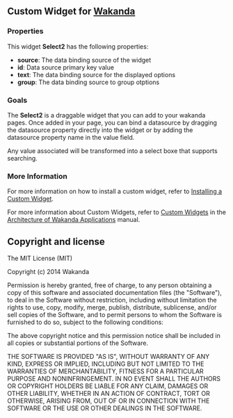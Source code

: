 ## Custom Widget for [Wakanda](http://wakanda.org/)### PropertiesThis widget __Select2__ has the following properties: * __source__: The data binding source of the widget* __id__: Data source primary key value* __text__: The data binding source for the displayed options* __group__: The data binding source to group otptions### GoalsThe __Select2__ is a draggable widget that you can add to your wakanda pages. Once added in your page, you can bind a datasource by dragging the datasource property directly into the widget or by adding the datasource property name in the value field. Any value associated will be transformed into a select boxe that supports searching.### More InformationFor more information on how to install a custom widget, refer to [Installing a Custom Widget](http://doc.wakanda.org/WakandaStudio0/help/Title/en/page3869.html#1027761).For more information about Custom Widgets, refer to [Custom Widgets](http://doc.wakanda.org/Wakanda0.v5/help/Title/en/page3863.html "Custom Widgets") in the [Architecture of Wakanda Applications](http://doc.wakanda.org/Wakanda0.v5/help/Title/en/page3844.html "Architecture of Wakanda Applications") manual.Copyright and license---------------------The MIT License (MIT)Copyright (c) 2014 WakandaPermission is hereby granted, free of charge, to any person obtaining a copyof this software and associated documentation files (the "Software"), to dealin the Software without restriction, including without limitation the rightsto use, copy, modify, merge, publish, distribute, sublicense, and/or sellcopies of the Software, and to permit persons to whom the Software isfurnished to do so, subject to the following conditions:The above copyright notice and this permission notice shall be included inall copies or substantial portions of the Software.THE SOFTWARE IS PROVIDED "AS IS", WITHOUT WARRANTY OF ANY KIND, EXPRESS ORIMPLIED, INCLUDING BUT NOT LIMITED TO THE WARRANTIES OF MERCHANTABILITY,FITNESS FOR A PARTICULAR PURPOSE AND NONINFRINGEMENT. IN NO EVENT SHALL THEAUTHORS OR COPYRIGHT HOLDERS BE LIABLE FOR ANY CLAIM, DAMAGES OR OTHERLIABILITY, WHETHER IN AN ACTION OF CONTRACT, TORT OR OTHERWISE, ARISING FROM,OUT OF OR IN CONNECTION WITH THE SOFTWARE OR THE USE OR OTHER DEALINGS INTHE SOFTWARE.